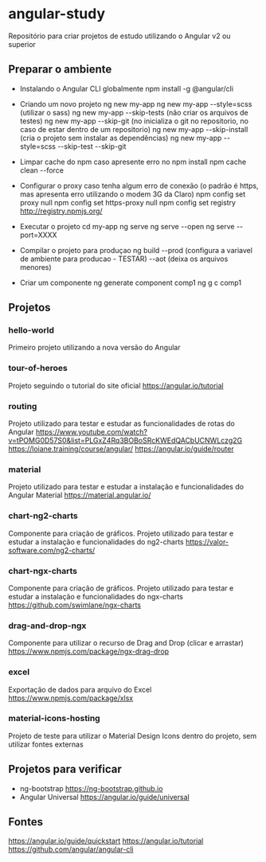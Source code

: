 # angular-study
Repositório para criar projetos de estudo utilizando o Angular v2 ou superior

## Preparar o ambiente

- Instalando o Angular CLI globalmente
npm install -g @angular/cli

- Criando um novo projeto
ng new my-app
ng new my-app --style=scss (utilizar o sass)
ng new my-app --skip-tests (não criar os arquivos de testes)
ng new my-app --skip-git (no inicializa o git no repositorio, no caso de estar dentro de um repositorio)
ng new my-app --skip-install (cria o projeto sem instalar as dependências)
ng new my-app --style=scss --skip-test --skip-git

- Limpar cache do npm caso apresente erro no npm install
npm cache clean --force

- Configurar o proxy caso tenha algum erro de conexão (o padrão é https, mas apresenta erro utilizando o modem 3G da Claro)
npm config set proxy null
npm config set https-proxy null
npm config set registry http://registry.npmjs.org/

- Executar o projeto
cd my-app
ng serve
ng serve --open
ng serve --port=XXXX

- Compilar o projeto para produçao
ng build
    --prod (configura a variavel de ambiente para producao - TESTAR)
    --aot (deixa os arquivos menores)

- Criar um componente
ng generate component comp1
ng g c comp1

## Projetos

### hello-world
Primeiro projeto utilizando a nova versão do Angular

### tour-of-heroes
Projeto seguindo o tutorial do site oficial
https://angular.io/tutorial

### routing
Projeto utilizado para testar e estudar as funcionalidades de rotas do Angular
https://www.youtube.com/watch?v=tPOMG0D57S0&list=PLGxZ4Rq3BOBoSRcKWEdQACbUCNWLczg2G
https://loiane.training/course/angular/ 
https://angular.io/guide/router

### material
Projeto utilizado para testar e estudar a instalação e funcionalidades do Angular Material
https://material.angular.io/

### chart-ng2-charts
Componente para criação de gráficos. Projeto utilizado para testar e estudar a instalação e funcionalidades do ng2-charts
https://valor-software.com/ng2-charts/

### chart-ngx-charts
Componente para criação de gráficos. Projeto utilizado para testar e estudar a instalação e funcionalidades do ngx-charts
https://github.com/swimlane/ngx-charts

### drag-and-drop-ngx
Componente para utilizar o recurso de Drag and Drop (clicar e arrastar)
https://www.npmjs.com/package/ngx-drag-drop

### excel
Exportação de dados para arquivo do Excel
https://www.npmjs.com/package/xlsx

### material-icons-hosting
Projeto de teste para utilizar o Material Design Icons dentro do projeto, sem utilizar fontes externas

## Projetos para verificar
- ng-bootstrap <https://ng-bootstrap.github.io>
- Angular Universal <https://angular.io/guide/universal>

## Fontes
https://angular.io/guide/quickstart
https://angular.io/tutorial
https://github.com/angular/angular-cli
